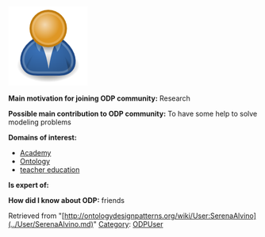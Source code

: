 [![Image:ODPUser.png](../images/a/a6/ODPUser.png)](../Image/ODPUser.png.md "Image:ODPUser.png")




  





__Main motivation for joining ODP community:__ Research


__Possible main contribution to ODP community:__ To have some help to solve modeling problems


__Domains of interest:__



* [Academy](../Community/Academy.md "Community:Academy")
* [Ontology](../Community/Ontology-based_models.md "Community:Ontology")
* [teacher education](http://ontologydesignpatterns.org/wiki/index.php?title=Community:Teacher_education&action=edit&redlink=1 "Community:Teacher education (not yet written)")


__Is expert of:__


  

__How did I know about ODP:__ friends






Retrieved from "[http://ontologydesignpatterns.org/wiki/User:SerenaAlvino](../User/SerenaAlvino.md)"
 [Category](http://ontologydesignpatterns.org/wiki/Special:Categories "Special:Categories"): [ODPUser](../Category/ODPUser.md "Category:ODPUser")